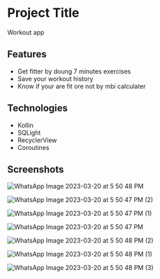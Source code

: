 
# Project Title

Workout app 



## Features

- Get fitter by doung 7 minutes exercises
- Save your workout history 
- Know if your are fit ore not by mbi calculater 
## Technologies 
- Kollin 
- SQLight 
- RecyclerView
- Coroutines
## Screenshots

![WhatsApp Image 2023-03-20 at 5 50 48 PM](https://user-images.githubusercontent.com/122797180/226402789-b3db74f8-2e21-484e-9b08-63542e691c06.jpeg)




![WhatsApp Image 2023-03-20 at 5 50 47 PM (2)](https://user-images.githubusercontent.com/122797180/226402768-bcee40a6-62da-4f6e-8dd4-6a89df79ad4a.jpeg)

![WhatsApp Image 2023-03-20 at 5 50 47 PM (1)](https://user-images.githubusercontent.com/122797180/226402775-90f65fce-42b9-4013-8bd9-485c04a5835e.jpeg)

![WhatsApp Image 2023-03-20 at 5 50 47 PM](https://user-images.githubusercontent.com/122797180/226402780-667a41db-62b5-4a0d-81f7-f37c213267e0.jpeg)

![WhatsApp Image 2023-03-20 at 5 50 48 PM (2)](https://user-images.githubusercontent.com/122797180/226402783-7cc22cfb-1195-4799-a6a0-080ba047c5c5.jpeg)

![WhatsApp Image 2023-03-20 at 5 50 48 PM (1)](https://user-images.githubusercontent.com/122797180/226402786-45b4c5a3-3472-483e-9ac4-9c5d9bd242a2.jpeg)

![WhatsApp Image 2023-03-20 at 5 50 48 PM (3)](https://user-images.githubusercontent.com/122797180/226402757-fd826dd4-4f53-42ae-b3b3-29c1ddfcb318.jpeg)
